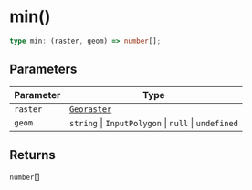 # min()

```ts
type min: (raster, geom) => number[];
```

## Parameters

| Parameter | Type |
| ------ | ------ |
| `raster` | [`Georaster`](../interfaces/Georaster.md) |
| `geom` | `string` \| `InputPolygon` \| `null` \| `undefined` |

## Returns

`number`[]
